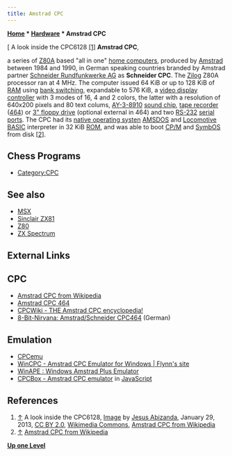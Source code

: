 ```yaml
---
title: Amstrad CPC
---
```

**[Home](Home "Home") * [Hardware](Hardware "Hardware") * Amstrad CPC**

\[ A look inside the CPC6128 <a id="cite-note-1" href="#cite-ref-1">[1]</a>
**Amstrad CPC**,

a series of [Z80A](Z80 "Z80") based "all in one" [home computers](https://en.wikipedia.org/wiki/Home_computer), produced by [Amstrad](https://en.wikipedia.org/wiki/Amstrad) between 1984 and 1990, in German speaking countries branded by Amstrad partner [Schneider Rundfunkwerke AG](https://en.wikipedia.org/wiki/Schneider_Rundfunkwerke_AG) as **Schneider CPC**. The [Zilog](https://en.wikipedia.org/wiki/Zilog) Z80A processor ran at 4 MHz. The computer issued 64 KiB or up to 128 KiB of [RAM](Memory#RAM "Memory") using [bank switching](https://en.wikipedia.org/wiki/Bank_switching), expandable to 576 KiB, a [video display controller](https://en.wikipedia.org/wiki/Video_display_controller) with 3 modes of 16, 4 and 2 colors, the latter with a resolution of 640x200 pixels and 80 text colums, [AY-3-8910](https://en.wikipedia.org/wiki/General_Instrument_AY-3-8910) [sound chip](https://en.wikipedia.org/wiki/Sound_chip), [tape recorder](https://en.wikipedia.org/wiki/Tape_recorder) ([464](https://en.wikipedia.org/wiki/Amstrad_CPC_464)) or [3" floppy drive](https://en.wikipedia.org/wiki/Floppy_disk_variants#3-inch_diskettes:_Amstrad_CPC.2C_Oric.2C_PCW.2C_Spectrum.2C_etc.) (optional external in 464) and two [RS-232](https://en.wikipedia.org/wiki/RS-232) [serial ports](https://en.wikipedia.org/wiki/Serial_port). The CPC had its [native operating systen](https://en.wikipedia.org/wiki/Operating_system) [AMSDOS](https://en.wikipedia.org/wiki/AMSDOS) and [Locomotive](https://en.wikipedia.org/wiki/Locomotive_BASIC) [BASIC](Basic "Basic") interpreter in 32 KiB [ROM](Memory#ROM "Memory"), and was able to boot [CP/M](https://en.wikipedia.org/wiki/CP/M) and [SymbOS](https://en.wikipedia.org/wiki/SymbOS) from disk <a id="cite-note-2" href="#cite-ref-2">[2]</a>.

## Chess Programs

- [Category:CPC](Category:CPC "Category:CPC")

## See also

- [MSX](index.php?title=MSX&action=edit&redlink=1 "MSX (page does not exist)")
- [Sinclair ZX81](Sinclair_ZX81 "Sinclair ZX81")
- [Z80](Z80 "Z80")
- [ZX Spectrum](ZX_Spectrum "ZX Spectrum")

## External Links

## CPC

- [Amstrad CPC from Wikipedia](https://en.wikipedia.org/wiki/Amstrad_CPC)
- [Amstrad CPC 464](https://en.wikipedia.org/wiki/Amstrad_CPC_464)
- [CPCWiki - THE Amstrad CPC encyclopedia!](http://www.cpcwiki.eu/index.php/Home)
- [8-Bit-Nirvana: Amstrad/Schneider CPC464](http://www.zock.com/8-Bit/D_CPC464.HTML) (German)

## Emulation

- [CPCemu](http://www.cpc-emu.org/)
- [WinCPC - Amstrad CPC Emulator for Windows | Flynn's site](http://www.wincpc.ch/index.php?topic=projects-wincpc)
- [WinAPE : Windows Amstrad Plus Emulator](http://www.winape.net/)
- [CPCBox - Amstrad CPC emulator](http://www.cpcbox.com/) in [JavaScript](JavaScript "JavaScript")

## References

1. <a id="cite-ref-1" href="#cite-note-1">↑</a> A look inside the CPC6128, [Image](https://commons.wikimedia.org/wiki/File:Amstrad_CPC6128,_keyboard_removed.jpg) by [Jesus Abizanda](https://www.flickr.com/people/35046176@N00), January 29, 2013, [CC BY 2.0](https://creativecommons.org/licenses/by/2.0/), [Wikimedia Commons](https://en.wikipedia.org/wiki/Wikimedia_Commons), [Amstrad CPC from Wikipedia](https://en.wikipedia.org/wiki/Amstrad_CPC)
1. <a id="cite-ref-2" href="#cite-note-2">↑</a>  [Amstrad CPC from Wikipedia](https://en.wikipedia.org/wiki/Amstrad_CPC)

**[Up one Level](Hardware "Hardware")**

